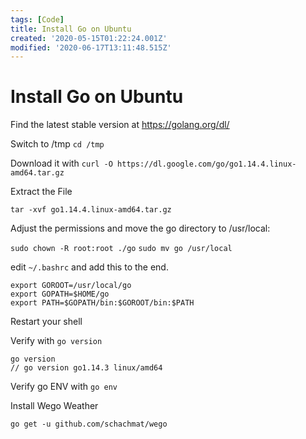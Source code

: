 ```yaml
---
tags: [Code]
title: Install Go on Ubuntu
created: '2020-05-15T01:22:24.001Z'
modified: '2020-06-17T13:11:48.515Z'
---
```


# Install Go on Ubuntu

Find the latest stable version at https://golang.org/dl/

Switch to /tmp
`cd /tmp`

Download it with
`curl -O https://dl.google.com/go/go1.14.4.linux-amd64.tar.gz`

Extract the File

`tar -xvf go1.14.4.linux-amd64.tar.gz`

Adjust the permissions and move the go directory to /usr/local:

`sudo chown -R root:root ./go`
`sudo mv go /usr/local`

edit `~/.bashrc` and add this to the end. 


```
export GOROOT=/usr/local/go
export GOPATH=$HOME/go
export PATH=$GOPATH/bin:$GOROOT/bin:$PATH
```

Restart your shell

Verify with `go version`

```
go version
// go version go1.14.3 linux/amd64
```

Verify go ENV with `go env`

Install Wego Weather
```
go get -u github.com/schachmat/wego
```
